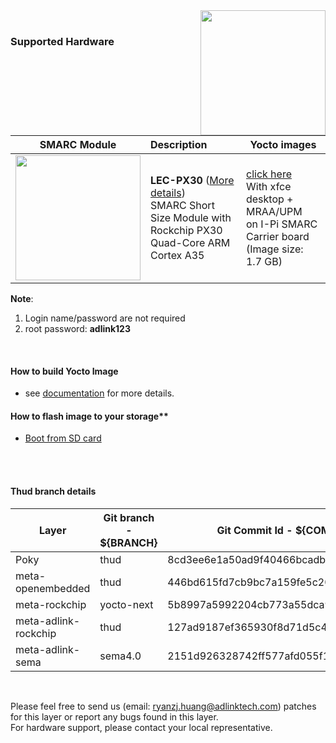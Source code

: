 <img src="https://www.linaro.org/assets/images/projects/yocto-project.png" width="200" align="right">
<br>

### Supported Hardware


|                         SMARC Module                         | Description                                                  | Yocto images                                                 |
| :----------------------------------------------------------: | :----------------------------------------------------------- | ------------------------------------------------------------ |
| <img src="https://cdn.adlinktech.com/webupd/products/images/1790/LEC-PX30_A2_F.jpg" width="200"/> | **LEC-PX30** ([More details](https://www.adlinktech.com/Products/Computer_on_Modules/SMARC/LEC-PX30?lang=en))  <br />     SMARC Short Size Module with <br />Rockchip PX30 Quad-Core ARM Cortex A35 | [click here](https://hq0epm0west0us0storage.blob.core.windows.net/public/SMARC/LEC-PX30/Images/Yocto/LEC-PX30-IPi-SMARC_Yocto-thud-v1.0_SD_20200226.zip)<br>With xfce desktop + MRAA/UPM<br>on I-Pi SMARC Carrier board <br>(Image size: 1.7 GB) |

**Note**: 

1. Login name/password are not required 
2. root password: **adlink123**

<br>

#### How to build Yocto Image

* see [documentation](https://github.com/ADLINK/meta-adlink-rockchip/wiki/01.-Build-Yocto-Image-on-LEC-PX30-with-IPi-SMARC) for more details.

#### How to flash image to your storage**

* [Boot from SD card](https://github.com/ADLINK/meta-adlink-rockchip/wiki/02.-How-to-flash-Image-into-SD-Card)

<br>

<br>

#### Thud branch details


| **Layer**            | Git branch - ${BRANCH} | Git Commit Id - ${COMMIT_ID} |
| -------------------- | ---------- | ---------------------------------------- |
| Poky                 | thud       | 8cd3ee6e1a50ad9f40466bcadb236c619c42ef19 |
| meta-openembedded    | thud       | 446bd615fd7cb9bc7a159fe5c2019ed08d1a7a93 |
| meta-rockchip        | yocto-next | 5b8997a5992204cb773a55dca9406c0f95a4d061 |
| meta-adlink-rockchip | thud       | 127ad9187ef365930f8d71d5c46f3a9b3a56c34e |
| meta-adlink-sema     | sema4.0    | 2151d926328742ff577afd055f15be0a6397a644 |





<br>

Please feel free to send us (email: ryanzj.huang@adlinktech.com) patches for this layer or report any bugs found in this layer. 
<br> For hardware support, please contact your local representative.
